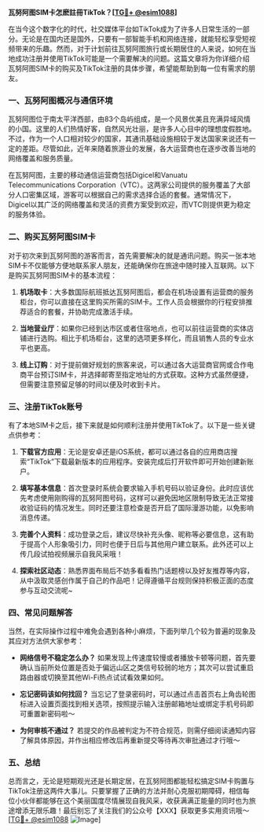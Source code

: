 **瓦努阿图SIM卡怎麽註冊TikTok？[[TG💪+ @esim1088](https://t.me/s/esim1088)]**

在当今这个数字化的时代，社交媒体平台如TikTok成为了许多人日常生活的一部分。无论是在国内还是国外，只要有一部智能手机和网络连接，就能轻松享受短视频带来的乐趣。然而，对于计划前往瓦努阿图旅行或长期居住的人来说，如何在当地成功注册并使用TikTok可能是一个需要解决的问题。这篇文章将为你详细介绍瓦努阿图SIM卡的购买及TikTok注册的具体步骤，希望能帮助到每一位有需求的朋友。

### 一、瓦努阿图概况与通信环境

瓦努阿图位于南太平洋西部，由83个岛屿组成，是一个风景优美且充满异域风情的小国。这里的人们热情好客，自然风光壮丽，是许多人心目中的理想度假胜地。不过，作为一个人口相对较少的国家，其通讯基础设施相较于发达国家来说还有一定的差距。尽管如此，近年来随着旅游业的发展，各大运营商也在逐步改善当地的网络覆盖和服务质量。

在瓦努阿图，主要的移动通信运营商包括Digicel和Vanuatu Telecommunications Corporation（VTC）。这两家公司提供的服务覆盖了大部分人口密集区域，游客可以根据自己的需求选择合适的套餐。通常情况下，Digicel以其广泛的网络覆盖和灵活的资费方案受到欢迎，而VTC则提供更为稳定的服务体验。

### 二、购买瓦努阿图SIM卡

对于初次来到瓦努阿图的游客而言，首先需要解决的就是通讯问题。购买一张本地SIM卡不仅能够方便地联系家人朋友，还能确保你在旅途中随时接入互联网。以下是购买瓦努阿图SIM卡的基本流程：

1. **机场取卡**：大多数国际航班抵达瓦努阿图后，都会在机场设置有运营商的服务柜台，你可以直接在这里购买所需的SIM卡。工作人员会根据你的行程安排推荐适合的套餐，并协助完成激活手续。
   
2. **当地营业厅**：如果你已经到达市区或者住宿地点，也可以前往运营商的实体店铺进行选购。相比于机场柜台，这里的选项更多样化，而且销售人员的专业水平也更高。

3. **线上订购**：对于提前做好规划的旅客来说，可以通过各大运营商官网或合作电商平台预订SIM卡，并选择邮寄至指定地址的方式获取。这种方式虽然便捷，但需要注意预留足够的时间以便及时收到卡片。

### 三、注册TikTok账号

有了本地SIM卡之后，接下来就是如何顺利注册并使用TikTok了。以下是一些关键点供参考：

1. **下载官方应用**：无论是安卓还是iOS系统，都可以通过各自的应用商店搜索“TikTok”下载最新版本的应用程序。安装完成后打开软件即可开始创建新账户。

2. **填写基本信息**：首次登录时系统会要求输入手机号码以验证身份。此时应该优先考虑使用刚购得的瓦努阿图号码，这样可以避免因地区限制导致无法正常接收验证码的情况发生。同时还要注意检查是否开启了国际漫游功能，以免影响消息传递。

3. **完善个人资料**：成功登录之后，建议尽快补充头像、昵称等必要信息，这有助于提高个人形象吸引力，同时也便于日后与其他用户建立联系。此外还可以上传几段试拍视频展示自我风采哦！

4. **探索社区动态**：熟悉界面布局后不妨多看看热门话题榜以及好友推荐等内容，从中汲取灵感创作属于自己的作品吧！记得遵循平台规则保持积极正面的态度参与互动交流呢~

### 四、常见问题解答

当然，在实际操作过程中难免会遇到各种小麻烦，下面列举几个较为普遍的现象及其应对方法供大家参考：

- **网络信号不稳定怎么办？**
   如果发现上传速度较慢或者播放卡顿等问题，首先要确认当前所处位置是否处于偏远山区之类信号较弱的地方；其次可以尝试重启路由器或切换至其他Wi-Fi热点试试看效果如何。

- **忘记密码该如何找回？**
   当忘记了登录密码时，可以通过点击首页右上角齿轮图标进入设置页面找到相关选项，按照提示输入注册邮箱地址或绑定手机号码即可重置新密码啦～

- **为何审核不通过？**
   若提交的作品被判定为不符合规范，则需仔细阅读通知内容了解具体原因，并作出相应修改后再重新提交等待再次审批通过才行哦～

### 五、总结

总而言之，无论是短期观光还是长期定居，在瓦努阿图都能轻松搞定SIM卡购置与TikTok注册这两件大事儿。只要掌握了正确的方法并耐心克服初期障碍，相信每位小伙伴都能够在这个美丽国度尽情展现自我风采，收获满满正能量的同时也为旅途增添无限乐趣！最后别忘了关注我们的公众号【XXX】获取更多实用资讯哦～[[TG💪+ @esim1088](https://t.me/s/esim1088) ![Image](https://i.postimg.cc/4NQfJmqS/Snipaste-2025-05-13-00-14-12.png)]